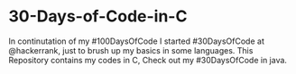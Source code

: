 # 30-Days-of-Code-in-C

In continutation of my #100DaysOfCode I started #30DaysOfCode at @hackerrank, just to brush up my basics in some languages. 
This Repository contains my codes in C, Check out my #30DaysOfCode in java.
